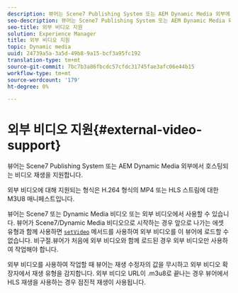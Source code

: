 ```yaml
---
description: 뷰어는 Scene7 Publishing System 또는 AEM Dynamic Media 외부에서 호스팅되는 비디오 재생을 지원합니다.
seo-description: 뷰어는 Scene7 Publishing System 또는 AEM Dynamic Media 외부에서 호스팅되는 비디오 재생을 지원합니다.
seo-title: 외부 비디오 지원
solution: Experience Manager
title: 외부 비디오 지원
topic: Dynamic media
uuid: 24739a5a-3a5d-49b8-9a15-bcf3a95fc192
translation-type: tm+mt
source-git-commit: 7bc7b3a86fbcdc57cfdc31745fae3afc06e44b15
workflow-type: tm+mt
source-wordcount: '179'
ht-degree: 0%

---
```



# 외부 비디오 지원{#external-video-support}

뷰어는 Scene7 Publishing System 또는 AEM Dynamic Media 외부에서 호스팅되는 비디오 재생을 지원합니다.

외부 비디오에 대해 지원되는 형식은 H.264 형식의 MP4 또는 HLS 스트림에 대한 M3U8 매니페스트입니다.

뷰어는 Scene7 또는 Dynamic Media 비디오 또는 외부 비디오에서 사용할 수 있습니다. 뷰어가 Scene7/Dynamic Media 비디오으로 시작하는 경우 앞으로 나가는 에셋 유형과 함께 사용하면 [ `setVideo`](../../c-html5-s7-aem-asset-viewers/c-html5-video-reference/c-html5-video-viewer-20-javascriptapiref/r-html5-video-viewer-20-javascriptapiref-setvideo.md#reference-85d3422d6ce64a36ac74827120b5a17c) 메서드를 사용하여 외부 비디오를 이 뷰어에 로드할 수 없습니다. 비구절.뷰어가 처음에 외부 비디오와 함께 로드된 경우 외부 비디오만 사용하여 작업해야 합니다.

외부 비디오를 사용하여 작업할 때 뷰어는 재생 수정자의 값을 무시하고 외부 비디오 확장자에서 재생 유형을 감지합니다. 외부 비디오 URL이 .m3u8로 끝나는 경우 뷰어에서 HLS 재생을 사용하는 경우 점진적 재생이 사용됩니다.
